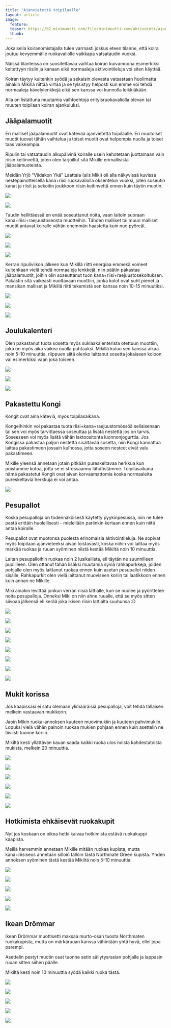 ```yaml
---
title: "Ajanvietettä toipilaalle"
layout: article
image:
  feature:
  teaser: https://b2.minimuutti.com/file/minimuutti-com/aktivointi/ajanvietetta-toipilaalle/DS37405-245px.jpg
  thumb:
---
```


Jokaisella koiranomistajalla tulee varmasti joskus eteen tilanne, että koira joutuu kevyemmälle ruokavaliolle vaikkapa vatsataudin vuoksi.

Näissä tilanteissa on suositeltavaa vaihtaa koiran kuivamuona esimerkiksi keitettyyn riisiin ja kanaan eikä normaaleja aktivointileluja voi siten käyttää.

Koiran täytyy kuitenkin syödä ja sekaisin olevasta vatsastaan huolimatta ainakin Mikillä riittää virtaa ja se tylsistyy helposti kun emme voi tehdä normaaleja kävelylenkkejä eikä sen kanssa voi kunnolla leikkiäkään.

Alla on listattuna muutamia vaihtoehtoja erityisruokavaliolla olevan tai muuten toipilaan koiran ajankuluksi.

## Jääpalamuotit

Eri malliset jääpalamuotit ovat kätevää ajanvietettä toipilaalle. Eri muotoiset muotit tuovat tähän vaihtelua ja toiset muotit ovat helpompia nuolla ja toiset taas vaikeampia.

Ripulin tai vatsataudin alkupäivinä koiralle usein kehotetaan juottamaan vain riisin keitinvettä, joten olen tarjoillut sitä Mikille erimallisista jääpalamuoteista.

Meidän Yrjö "Viidakon Ykä" Laattala (siis Miki) oli alla näkyvissä kuvissa nestepainotteisella kana+riisi ruokavaliolla oksentelun vuoksi, joten soseutin kanat ja riisit ja sekoitin joukkoon riisin keitinvettä ennen kuin täytin muotin.

[![](https://b2.minimuutti.com/file/minimuutti-com/aktivointi/ajanvietetta-toipilaalle/IMG_20151213_183733-800px.jpg)](https://dl.dropboxusercontent.com/sh/ea1wtnz7z734o12/AAD775tcs2Ieb480Et8QuxrDa/aktivointi/ajanvietetta-toipilaalle/IMG_20151213_183733.jpg)

[![](https://b2.minimuutti.com/file/minimuutti-com/aktivointi/ajanvietetta-toipilaalle/IMG_20151213_183756-800px.jpg)](https://dl.dropboxusercontent.com/sh/ea1wtnz7z734o12/AAB7rPifxACH-W6WB1oCq6iUa/aktivointi/ajanvietetta-toipilaalle/IMG_20151213_183756.jpg)

Taudin hellittäessä en enää soseuttanut noita, vaan laitoin suoraan kana+riisi+raejuustoseosta muotteihin. Tähden malliset tai muun malliset muotit antavat koiralle vähän enemmän haastetta kuin nuo pyöreät.

[![](https://b2.minimuutti.com/file/minimuutti-com/aktivointi/ajanvietetta-toipilaalle/DS10526-800px.jpg)](https://dl.dropboxusercontent.com/sh/ea1wtnz7z734o12/AADBGN6VM2MQGE-ydDj8q8H1a/aktivointi/ajanvietetta-toipilaalle/DS10526.jpg)

[![](https://b2.minimuutti.com/file/minimuutti-com/aktivointi/ajanvietetta-toipilaalle/DS10540-800px.jpg)](https://dl.dropboxusercontent.com/sh/ea1wtnz7z734o12/AABzlfrNvqOxEMjhILhnwEvia/aktivointi/ajanvietetta-toipilaalle/DS10540.jpg)

[![](https://b2.minimuutti.com/file/minimuutti-com/aktivointi/ajanvietetta-toipilaalle/DS10565-800px.jpg)](https://dl.dropboxusercontent.com/sh/ea1wtnz7z734o12/AAAj_78qc9MEFBpoeoZlkBKLa/aktivointi/ajanvietetta-toipilaalle/DS10565.jpg)

Kerran ripuliviikon jälkeen kun Mikillä riitti energiaa emmekä voineet kuitenkaan vielä tehdä normaaleja lenkkejä, niin päätin pakastaa jääpalamuotit, joihin olin soseuttanut tuon kana+riisi+raejuustosekoituksen. Pakastin sitä vaikeasti nuoltavaan muottiin, jonka kolot ovat suht pienet ja mansikan malliset ja Mikillä riitti tekemistä sen kanssa noin 10-15 minuutiksi.

[![](https://b2.minimuutti.com/file/minimuutti-com/aktivointi/ajanvietetta-toipilaalle/DS37158-800px.jpg)](https://dl.dropboxusercontent.com/sh/ea1wtnz7z734o12/AADmiPQD1kXR7sTkljSy2jdra/aktivointi/ajanvietetta-toipilaalle/DS37158.jpg)

[![](https://b2.minimuutti.com/file/minimuutti-com/aktivointi/ajanvietetta-toipilaalle/DS37166-800px.jpg)](https://dl.dropboxusercontent.com/sh/ea1wtnz7z734o12/AADeH-M7DXXMQHcRiJioAQYca/aktivointi/ajanvietetta-toipilaalle/DS37166.jpg)

[![](https://b2.minimuutti.com/file/minimuutti-com/aktivointi/ajanvietetta-toipilaalle/DS37187-800px.jpg)](https://dl.dropboxusercontent.com/sh/ea1wtnz7z734o12/AABHipO11NXPfMt__OGeoqNga/aktivointi/ajanvietetta-toipilaalle/DS37187.jpg)

## Joulukalenteri

Olen pakastanut tuota sosetta myös suklaakalenterista otettuun muottiin, joka on myös aika vaikea nuolla puhtaaksi. Mikillä kuluu sen kanssa aikaa noin 5-10 minuuttia, riippuen siitä olenko laittanut sosetta jokaiseen koloon vai esimerkiksi vaan joka toiseen.

[![](https://b2.minimuutti.com/file/minimuutti-com/aktivointi/ajanvietetta-toipilaalle/DS37106-800px.jpg)](https://dl.dropboxusercontent.com/sh/ea1wtnz7z734o12/AAC0lvyjEonfA3nRVqrtzxvQa/aktivointi/ajanvietetta-toipilaalle/DS37106.jpg)

[![](https://b2.minimuutti.com/file/minimuutti-com/aktivointi/ajanvietetta-toipilaalle/DS37110-800px.jpg)](https://dl.dropboxusercontent.com/sh/ea1wtnz7z734o12/AADP3IlCbZ1gztNklp2SPekua/aktivointi/ajanvietetta-toipilaalle/DS37110.jpg)

[![](https://b2.minimuutti.com/file/minimuutti-com/aktivointi/ajanvietetta-toipilaalle/DS37140-800px.jpg)](https://dl.dropboxusercontent.com/sh/ea1wtnz7z734o12/AAAbvEE6rjBb0iKauGkPEB2Va/aktivointi/ajanvietetta-toipilaalle/DS37140.jpg)

## Pakastettu Kongi

Kongit ovat aina käteviä, myös toipilasaikana.

Kongeihinkin voi pakastaa tuota riisi+kana+raejuustomössöä sellaisenaan tai sen voi myös tarvittaessa soseuttaa ja lisätä nestettä jos on tarvis. Soseeseen voi myös lisätä vähän laktoositonta luonnonjogurttia. Jos Kongissa pakastaa paljon nestettä sisältävää sosetta, niin Kongi kannattaa laittaa pakastimeen jossain kulhossa, jotta soseen nesteet eivät valu pakastimeen.

Mikille yleensä annetaan jotain pitkään pureskeltavaa herkkua kun poistumme kotoa, jotta se ei stressaannu lähdöstämme. Toipilasaikana nämä pakastetut Kongit ovat aivan korvaamattomia koska normaaleita pureskeltavia herkkuja ei voi antaa.

[![](https://b2.minimuutti.com/file/minimuutti-com/aktivointi/ajanvietetta-toipilaalle/DS37157-800px.jpg)](https://dl.dropboxusercontent.com/sh/ea1wtnz7z734o12/AAAWFlw8Nip66x1QLgV4S5l8a/aktivointi/ajanvietetta-toipilaalle/DS37157.jpg)

## Pesupallot

Koska pesupalloja on todennäköisesti käytetty pyykinpesussa, niin ne tulee pestä erittäin huolellisesti - mielellään pariinkin kertaan ennen kuin niitä antaa koiralle.

Pesupallot ovat muotonsa puolesta erinomaisia aktivointileluja. Ne sopivat myös toipilaan ajanvieteeksi aivan loistavasti, koska niihin voi laittaa myös märkää ruokaa ja ruuan syöminen niistä kestää Mikiltä noin 10 minuuttia.

Laitan pesupalloihin ruokaa noin 2 lusikallista, eli täytän ne suunnilleen puolilleen. Olen ottanut tähän lisäksi muutamia syviä rahkapurkkeja, joiden pohjalle olen myös laittanut ruokaa ennen kuin asetan pesupallot niiden sisälle. Rahkapurkit olen vielä laittanut muoviseen koriin tai laatikkoon ennen kuin annan ne Mikille. 

Miki ainakin levittää jonkun verran riisiä lattialle, kun se nuolee ja pyörittelee noita pesupalloja. Onneksi Miki on niin ahne ruualle, että se myös sitten siivoaa jälkensä eli kerää joka ikisen riisin lattialta suuhunsa :D

[![](https://b2.minimuutti.com/file/minimuutti-com/aktivointi/ajanvietetta-toipilaalle/DS37385-800px.jpg)](https://dl.dropboxusercontent.com/sh/ea1wtnz7z734o12/AABHqAcTk9Oiv0XKYh3RrtLba/aktivointi/ajanvietetta-toipilaalle/DS37385.jpg)

[![](https://b2.minimuutti.com/file/minimuutti-com/aktivointi/ajanvietetta-toipilaalle/DS37405-800px.jpg)](https://dl.dropboxusercontent.com/sh/ea1wtnz7z734o12/AABvTosj0fCueo-upu0OenbLa/aktivointi/ajanvietetta-toipilaalle/DS37405.jpg)

[![](https://b2.minimuutti.com/file/minimuutti-com/aktivointi/ajanvietetta-toipilaalle/DS37440-800px.jpg)](https://dl.dropboxusercontent.com/sh/ea1wtnz7z734o12/AAAt7hNRNIf_ElQDIFBymCmFa/aktivointi/ajanvietetta-toipilaalle/DS37440.JPG)

[![](https://b2.minimuutti.com/file/minimuutti-com/aktivointi/ajanvietetta-toipilaalle/DS37475-800px.jpg)](https://dl.dropboxusercontent.com/sh/ea1wtnz7z734o12/AACAT3B2MnNrRMvMcm3QKb-Wa/aktivointi/ajanvietetta-toipilaalle/DS37475.jpg)

[![](https://b2.minimuutti.com/file/minimuutti-com/aktivointi/ajanvietetta-toipilaalle/DS37481-800px.jpg)](https://dl.dropboxusercontent.com/sh/ea1wtnz7z734o12/AAA4zmix2IaAYBjHJ2-Nlfo7a/aktivointi/ajanvietetta-toipilaalle/DS37481.jpg)

[![](https://b2.minimuutti.com/file/minimuutti-com/aktivointi/ajanvietetta-toipilaalle/DS37520-800px.jpg)](https://dl.dropboxusercontent.com/sh/ea1wtnz7z734o12/AAD-NJHtXUmqUnj9WYtbXnFia/aktivointi/ajanvietetta-toipilaalle/DS37520.jpg)

[![](https://b2.minimuutti.com/file/minimuutti-com/aktivointi/ajanvietetta-toipilaalle/DS37536-800px.jpg)](https://dl.dropboxusercontent.com/sh/ea1wtnz7z734o12/AAA0eMMRrf3847kmNAUtdV34a/aktivointi/ajanvietetta-toipilaalle/DS37536.jpg)

[![](https://b2.minimuutti.com/file/minimuutti-com/aktivointi/ajanvietetta-toipilaalle/DS37551-800px.jpg)](https://dl.dropboxusercontent.com/sh/ea1wtnz7z734o12/AABjN0qAtIPfGePtnLAl6-NZa/aktivointi/ajanvietetta-toipilaalle/DS37551.jpg)

## Mukit korissa

Jos kaapissasi ei satu olemaan ylimääräisiä pesupalloja, voit tehdä tällaisen melkein vastaavan mukikorin.

Jaoin Mikin ruoka-annoksen kuuteen muovimukiin ja kuuteen pahvimukiin. Lopuksi vielä vähän painoin ruokaa mukien pohjaan ennen kuin asettelin ne tiiviisti tuonne koriin.

Mikiltä kesti yllättävän kauan saada kaikki ruoka ulos noista kahdestatoista mukista, melkein 20 minuuttia.

[![](https://b2.minimuutti.com/file/minimuutti-com/aktivointi/ajanvietetta-toipilaalle/DS37613-800px.jpg)](https://dl.dropboxusercontent.com/sh/ea1wtnz7z734o12/AAA2IiqivQXvruv7lq2mqiAta/aktivointi/ajanvietetta-toipilaalle/DS37613.jpg)

[![](https://b2.minimuutti.com/file/minimuutti-com/aktivointi/ajanvietetta-toipilaalle/DS37623-800px.jpg)](https://dl.dropboxusercontent.com/sh/ea1wtnz7z734o12/AAC1S1H4zl97iOFpZrWOmlc7a/aktivointi/ajanvietetta-toipilaalle/DS37623.jpg)

[![](https://b2.minimuutti.com/file/minimuutti-com/aktivointi/ajanvietetta-toipilaalle/DS37639-800px.jpg)](https://dl.dropboxusercontent.com/sh/ea1wtnz7z734o12/AADI2qAvk9kRXuKs_pcnIIS8a/aktivointi/ajanvietetta-toipilaalle/DS37639.jpg)

[![](https://b2.minimuutti.com/file/minimuutti-com/aktivointi/ajanvietetta-toipilaalle/DS37651-800px.jpg)](https://dl.dropboxusercontent.com/sh/ea1wtnz7z734o12/AABy-gKPKDuHawy4tS2yjzzea/aktivointi/ajanvietetta-toipilaalle/DS37651.jpg)

[![](https://b2.minimuutti.com/file/minimuutti-com/aktivointi/ajanvietetta-toipilaalle/DS37630-800px.jpg)](https://dl.dropboxusercontent.com/sh/ea1wtnz7z734o12/AABUb5T6HdIiymPVwj14e3Esa/aktivointi/ajanvietetta-toipilaalle/DS37630.jpg)

[![](https://b2.minimuutti.com/file/minimuutti-com/aktivointi/ajanvietetta-toipilaalle/DS37698-800px.jpg)](https://dl.dropboxusercontent.com/sh/ea1wtnz7z734o12/AADw5gVyrfd48_bgIcxHR86Ba/aktivointi/ajanvietetta-toipilaalle/DS37698.jpg)

## Hotkimista ehkäisevät ruokakupit

Nyt jos koskaan on oikea hetki kaivaa hotkimista estävä ruokakuppi kaapista.

Meillä harvemmin annetaan Mikille mitään ruokaa kupista, mutta kana+riisiseos annetaan silloin tällöin tästä Northmate Green kupista. Yhden annoksen syöminen tästä kestää Mikiltä noin 5-10 minuuttia.

[![](https://b2.minimuutti.com/file/minimuutti-com/aktivointilelut/muut/DS37557-800px.jpg)](https://dl.dropboxusercontent.com/sh/ea1wtnz7z734o12/AADXb_idLFoOXndaVj7HY_QXa/aktivointilelut/muut/DS37557.jpg)

[![](https://b2.minimuutti.com/file/minimuutti-com/aktivointilelut/muut/DS37568-800px.jpg)](https://dl.dropboxusercontent.com/sh/ea1wtnz7z734o12/AADTt3yL2XxP9KIzSQYQjHpba/aktivointilelut/muut/DS37568.jpg)

[![](https://b2.minimuutti.com/file/minimuutti-com/aktivointilelut/muut/DS37579-800px.jpg)](https://dl.dropboxusercontent.com/sh/ea1wtnz7z734o12/AACgYJNTJfoz2TqoJ01DpbFba/aktivointilelut/muut/DS37579.jpg)

[![](https://b2.minimuutti.com/file/minimuutti-com/aktivointilelut/muut/DS37600-800px.jpg)](https://dl.dropboxusercontent.com/sh/ea1wtnz7z734o12/AAAwxeB6UQr-0nHtrb41fmbma/aktivointilelut/muut/DS37600.jpg)

[![](https://b2.minimuutti.com/file/minimuutti-com/aktivointilelut/muut/DS37606-800px.jpg)](https://dl.dropboxusercontent.com/sh/ea1wtnz7z734o12/AAD3mSK_E56s2ZSYB_Fhy1RIa/aktivointilelut/muut/DS37606.jpg)

## Ikean Drömmar

Ikean Drömmar muottisetti maksaa murto-osan tuosta Northmaten ruokakupista, mutta on märkäruuan kanssa vähintään yhtä hyvä, ellei jopa parempi.

Asettelin pestyt muotin osat tuonne setin säilytysrasian pohjalle ja lappasin ruuan sitten siihen päälle.

Mikiltä kesti noin 10 minuuttia syödä kaikki ruoka tästä.

[![](https://b2.minimuutti.com/file/minimuutti-com/aktivointi/ajanvietetta-toipilaalle/DS37739-800px.jpg)](https://dl.dropboxusercontent.com/sh/ea1wtnz7z734o12/AAAzJYUJNNARrcDxTwhJwGuma/aktivointi/ajanvietetta-toipilaalle/DS37739.jpg)

[![](https://b2.minimuutti.com/file/minimuutti-com/aktivointi/ajanvietetta-toipilaalle/DS37744-800px.jpg)](https://dl.dropboxusercontent.com/sh/ea1wtnz7z734o12/AACzwuI1ZerlPUNbWO-mtCbWa/aktivointi/ajanvietetta-toipilaalle/DS37744.jpg)

[![](https://b2.minimuutti.com/file/minimuutti-com/aktivointi/ajanvietetta-toipilaalle/DS37785-800px.jpg)](https://dl.dropboxusercontent.com/sh/ea1wtnz7z734o12/AAAhqGv9D2hYqoGg4G8OgktNa/aktivointi/ajanvietetta-toipilaalle/DS37785.jpg)

[![](https://b2.minimuutti.com/file/minimuutti-com/aktivointi/ajanvietetta-toipilaalle/DS37794-800px.jpg)](https://dl.dropboxusercontent.com/sh/ea1wtnz7z734o12/AAAyEiY35E1Sfj65u6b4ReyRa/aktivointi/ajanvietetta-toipilaalle/DS37794.jpg)

[![](https://b2.minimuutti.com/file/minimuutti-com/aktivointi/ajanvietetta-toipilaalle/DS37826-800px.jpg)](https://dl.dropboxusercontent.com/sh/ea1wtnz7z734o12/AADAfDbKFpqkyYF4bMEjuaC8a/aktivointi/ajanvietetta-toipilaalle/DS37826.jpg)

